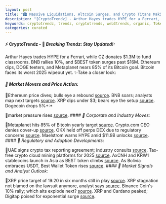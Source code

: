 ```yaml
---
layout: post
title: "🏙️ Massive Liquidations, Altcoin Surges, and Crypto Titans Making Moves"
description: "[CryptoTrendz] - Arthur Hayes trades HYPE for a Ferrari, while CZ donates $1.3M to fund classrooms. BNB rallies 10%, and $BEST token surges past $16M. Ethereum dips, DOGE teeters, and Metaplanet nears 85% of its Bitcoin goal. Bitcoin faces its worst 2025 wipeout yet."
keywords: cryptotrendz, trendz, cryptotrends, web3trends, organic, Token, CEO, Cardano, Asia, Stablecoins, Mining, Analyst, Altcoins, Bolivia, Crypto, Bitcoin, Korea
categories: curated
---
```


#### ⚡ CryptoTrendz - 📌 *Breaking Trendz: Stay Updated!:*

Arthur Hayes trades HYPE for a Ferrari, while CZ donates $1.3M to fund classrooms. BNB rallies 10%, and $BEST token surges past $16M. Ethereum dips, DOGE teeters, and Metaplanet nears 85% of its Bitcoin goal. Bitcoin faces its worst 2025 wipeout yet. ✨Take a closer look:


#### *🔖 Market Movers and Price Action:*  

🔹Ethereum price dives; bulls eye a rebound [source](https://s.avyag.com/saef). BNB soars; analysts map next targets [source](https://s.avyag.com/ymlg). XRP dips under $3; bears eye the setup [source](https://s.avyag.com/9qpt). Dogecoin drops 5%+:*  

🔹market pressure rises [source](https://s.avyag.com/clq9). #### *🔖 Corporate and Industry Moves:*  

🔹Metaplanet hits 85% of Bitcoin yearly target [source](https://s.avyag.com/lpwm). Crypto.com CEO denies cover-up [source](https://s.avyag.com/w5ma). OKX held off perps DEX due to regulatory concerns [source](https://s.avyag.com/eaen). Maelstrom warns HYPE amid $11.9B unlocks [source](https://s.avyag.com/taly). #### *🔖 Regulatory and Adoption Developments:*  

🔹UAE signs crypto tax reporting agreement; industry consults [source](https://s.avyag.com/v5ux). Tax-free crypto cloud mining platforms for 2025 [source](https://s.avyag.com/6kgo). AxCNH and KRW1 stablecoins launch in Asia as BEST token climbs [source](https://s.avyag.com/71k7). As Bolivia embraces USDT, Best Wallet Token rises [source](https://s.avyag.com/qv39). #### *🔖 Market Signals and Analyst Outlook:*  

🔹XRP price target of 19.20 in six months still in play [source](https://s.avyag.com/gxj1). XRP stagnation not blamed on the lawsuit anymore, analyst says [source](https://s.avyag.com/7dgr). Binance Coin's 10% rally; which alts explode next? [source](https://s.avyag.com/8gnj). XRP and Cardano peaked; Digitap poised for exponential surge [source](https://s.avyag.com/m1iv).